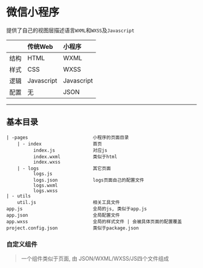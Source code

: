 # 微信小程序

提供了自己的视图层描述语言`WXML`和`WXSS`及`Javascript`

| | 传统Web | 小程序 |
| -- | :--- | :--- |
| 结构 | HTML | WXML |
| 样式 | CSS | WXSS |
| 逻辑 | Javascript | Javascript |
| 配置 | 无 | JSON |

***
## 基本目录
    | -pages                        小程序的页面目录
        | - index                   首页
              index.js              对应js
              index.wxml            类似于html
              index.wxss
        | - logs                    其它页面
              logs.js
              logs.json             logs页面自己的配置文件
              logs.wxml
              logs.wxss
    | - utils
        util.js                     相关工具文件
    app.js                          全局的js, 类似于app.js
    app.json                        全局配置文件
    app.wxss                        全局的样式文件 | 会被具体页面的配置覆盖
    project.config.json             类似于package.json

### 自定义组件
> 一个组件类似于页面, 由 JSON/WXML/WXSS/JS四个文件组成